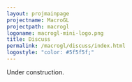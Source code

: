 ```yaml
---
layout: projmainpage
projectname: MacroGL
projectpath: macrogl
logoname: macrogl-mini-logo.png
title: Discuss
permalink: /macrogl/discuss/index.html
logostyle: "color: #5f5f5f;"
---
```




Under construction.

